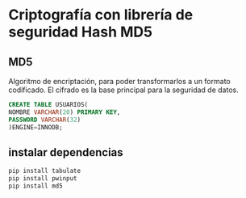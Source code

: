 # Criptografía con librería de seguridad Hash MD5

## MD5

Algoritmo de encriptación, para poder transformarlos a un formato codificado. El cifrado es la base principal para la seguridad de datos.

```sql
CREATE TABLE USUARIOS(
NOMBRE VARCHAR(20) PRIMARY KEY,
PASSWORD VARCHAR(32)
)ENGINE=INNODB;
```

## instalar dependencias

```bash
pip install tabulate
pip install pwinput
pip install md5
```

